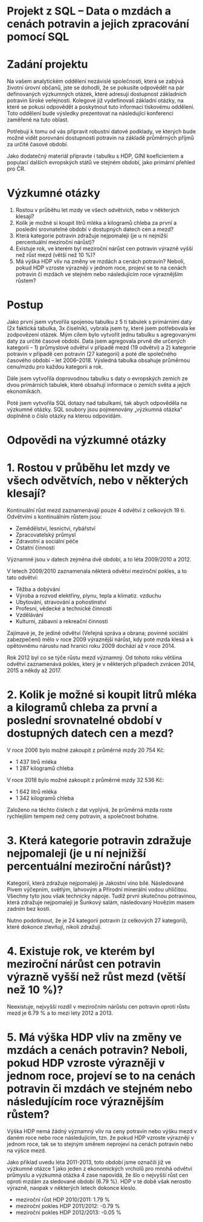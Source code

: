 # Projekt z SQL – Data o mzdách a cenách potravin a jejich zpracování pomocí SQL

# Zadání projektu
Na vašem analytickém oddělení nezávislé společnosti, která se zabývá životní úrovní občanů, jste se dohodli, že se pokusíte odpovědět na pár definovaných výzkumných otázek, které adresují dostupnost základních potravin široké veřejnosti. Kolegové již vydefinovali základní otázky, na které se pokusí odpovědět a poskytnout tuto informaci tiskovému oddělení. Toto oddělení bude výsledky prezentovat na následující konferenci zaměřené na tuto oblast.

Potřebují k tomu od vás připravit robustní datové podklady, ve kterých bude možné vidět porovnání dostupnosti potravin na základě průměrných příjmů za určité časové období.

Jako dodatečný materiál připravte i tabulku s HDP, GINI koeficientem a populací dalších evropských států ve stejném období, jako primární přehled pro ČR.

# Výzkumné otázky
1.	Rostou v průběhu let mzdy ve všech odvětvích, nebo v některých klesají?
2.	Kolik je možné si koupit litrů mléka a kilogramů chleba za první a poslední srovnatelné období v dostupných datech cen a mezd?
3.	Která kategorie potravin zdražuje nejpomaleji (je u ní nejnižší percentuální meziroční nárůst)?
4.	Existuje rok, ve kterém byl meziroční nárůst cen potravin výrazně vyšší než růst mezd (větší než 10 %)?
5.	Má výška HDP vliv na změny ve mzdách a cenách potravin? Neboli, pokud HDP vzroste výrazněji v jednom roce, projeví se to na cenách potravin či mzdách ve stejném nebo   následujícím roce výraznějším růstem?

# Postup
Jako první jsem vytvořila spojenou tabulku z 5 ti tabulek s primárními daty (2x faktická tabulka, 3x číselník), vybrala jsem ty, které jsem potřebovala ke zodpovězení otázek. Mým cílem bylo vytvořit jednu tabulku s agregovanými daty za určité časové období. Data jsem agregovala prvně dle určených kategorií – 1) průmyslové odvětví v případě mezd (19 odvětví) a 2) kategorie potravin v případě cen potravin (27 kategorií) a poté dle společného časového období – let 2006–2018. Výsledná tabulka obsahuje průměrnou cenu/mzdu pro každou kategorii a rok. 

Dále jsem vytvořila doprovodnou tabulku s daty o evropských zemích ze dvou primárních tabulek, které obsahují informace o zemích světa a jejich ekonomikách. 

Poté jsem vytvořila SQL dotazy nad tabulkami, tak abych odpověděla na výzkumné otázky. SQL soubory jsou pojmenovány „výzkumná otázka“ doplněné o číslo otázky na kterou odpovídám.

# Odpovědi na výzkumné otázky

# 1.	Rostou v průběhu let mzdy ve všech odvětvích, nebo v některých klesají?
Kontinuální růst mezd zaznamenávají pouze 4 odvětví z celkových 19 ti. Odvětvími s kontinuálním růstem jsou:
-	Zemědělství, lesnictví, rybářství
-	Zpracovatelský průmysl
-	Zdravotní a sociální péče 
-	Ostatní činnosti

Významné jsou v datech zejména dvě období, a to léta 2009/2010 a 2012.

V letech 2009/2010 zaznamenala některá odvětví meziroční pokles, a to tato odvětví:
-	Těžba a dobývání
-	Výroba a rozvod elektřiny, plynu, tepla a klimatiz. vzduchu
-	Ubytování, stravování a pohostinství
-	Profesní, vědecké a technické činnosti
-	Vzdělávání
-	Kulturní, zábavní a rekreační činnosti

Zajímavé je, že jediné odvětví (Veřejná správa a obrana; povinné sociální zabezpečení) mělo v roce 2009 výraznější nárůst, kdy poté mzda klesá a k opětovnému nárustu nad hranici roku 2009 dochází až v roce 2014. 

Rok 2012 byl co se týče růstu mezd významný. Od tohoto roku většina odvětví zaznamenává pokles, který je v některých případech zvrácen 2014, 2015 a někdy až 2017. 

# 2.	Kolik je možné si koupit litrů mléka a kilogramů chleba za první a poslední srovnatelné období v dostupných datech cen a mezd?
V roce 2006 bylo možné zakoupit z průměrné mzdy 20 754 Kč:
-	1 437 litrů mléka
-	1 287 kilogramů chleba
  
V roce 2018 bylo možné zakoupit z průměrné mzdy 32 536 Kč:
-	1 642 litrů mléka
-	1 342 kilogramů chleba

Založeno na těchto číslech z dat vyplývá, že průměrná mzda roste rychlejším tempem než ceny potravin, a společnost bohatne.

# 3.	Která kategorie potravin zdražuje nejpomaleji (je u ní nejnižší percentuální meziroční nárůst)?
Kategorií, která zdražuje nejpomaleji je Jakostní víno bílé. Následované Pivem výčepním, světlým, lahvovým a Přírodní minerální vodou uhličitou. Všechny tyto jsou však technicky nápoje. Tudíž první skutečnou potravinou, která zdražuje nejpomaleji je Šunkový salám, následovaný Hovězím masem zadním bez kosti.

Nutno podotknout, že je 24 kategorií potravin (z celkových 27 kategorií), které dokonce zlevňují, nikoli zdražují. 

# 4.	Existuje rok, ve kterém byl meziroční nárůst cen potravin výrazně vyšší než růst mezd (větší než 10 %)?
Neexistuje, nejvyšší rozdíl v meziročním nárůstu cen potravin oproti růstu mezd je 6.79 % a to mezi lety 2012 a 2013.

# 5.	Má výška HDP vliv na změny ve mzdách a cenách potravin? Neboli, pokud HDP vzroste výrazněji v jednom roce, projeví se to na cenách potravin či mzdách ve stejném nebo následujícím roce výraznějším růstem?
Výška HDP nemá žádný významný vliv na ceny potravin nebo výšku mezd v daném roce nebo roce následujícím, tzn. že pokud HDP vzroste výrazněji v jednom roce, tak se to stejným směrem neprojeví na cenách potravin nebo na výšce mezd. 

Jako příklad uvedu léta 2011-2013, toto období jsme označili již ve výzkumné otázce 1 jako jeden z ekonomických vrcholů pro mnohá odvětví průmyslu a výzkumná otázka 4 zase napovídá, že šlo o nejvyšší růst cen oproti mzdám za sledované období (6.79 %). HDP v té době však nerostlo výrazně, naopak v některých letech dokonce kleslo. 
-	meziroční růst HDP 2010/2011: 1.79 %
-	meziroční pokles HDP 2011/2012: -0.79 %  
-	meziroční pokles HDP 2012/2013: -0.05 %




